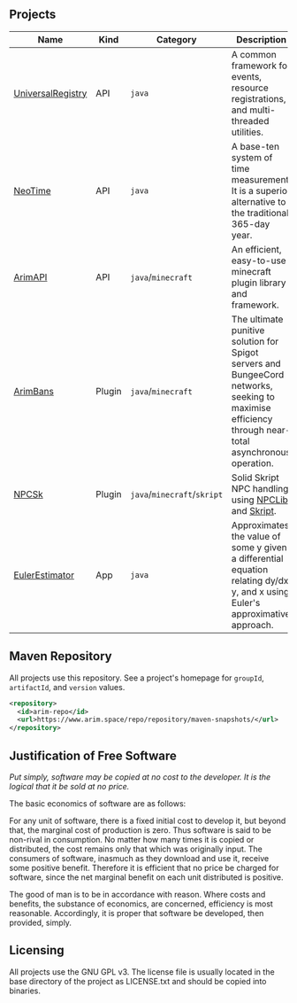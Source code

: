 ## Projects

| Name                                                  | Kind   | Category                    | Description                                                                                                                                          | Dependencies                      |
|----------------------------------------------------------|--------|-----------------------------|------------------------------------------------------------------------------------------------------------------------------------------------------|-----------------------------------|
| [UniversalRegistry](https://github.com/A248/)            | API    | `java`                      | A common framework for events, resource registrations, and multi-threaded utilities.                                                                 | n/a                               |
| [NeoTime](https://github.com/A248/NeoTime/)              | API    | `java`                      | A base-ten system of time measurement. It is a superior alternative to the traditional 365-day year.                                                 | n/a                               |
| [ArimAPI](https://github.com/A248/ArimAPI)               | API    | `java`/`minecraft`          | An efficient, easy-to-use minecraft plugin library and framework.                                                                                    | UniversalRegistry                 |
| [ArimBans](https://github.com/A248/ArimBans)             | Plugin | `java`/`minecraft`          | The ultimate punitive solution for Spigot servers and BungeeCord networks, seeking to maximise efficiency through near-total asynchronous operation. | UniversalRegistry, ArimAPI        |
| [NPCSk](https://github.com/A248/NPCSk)                   | Plugin | `java`/`minecraft`/`skript` | Solid Skript NPC handling using [NPCLib](https://github.com/JitseB/NPCLib/) and [Skript](https://github.com/SkriptLang/Skript/).                     | UniversalRegistry, NPCLib, Skript |
| [EulerEstimator](https://github.com/A248/EulerEstimator) | App    | `java`                      | Approximates the value of some y given a differential equation relating dy/dx, y, and x using Euler's approximative approach.                        | n/a                               |

## Maven Repository

All projects use this repository. See a project's homepage for `groupId`, `artifactId`, and `version` values.

``` xml
<repository>
  <id>arim-repo</id>
  <url>https://www.arim.space/repo/repository/maven-snapshots/</url>
</repository>
```

## Justification of Free Software

*Put simply, software may be copied at no cost to the developer. It is the logical that it be sold at no price.*

The basic economics of software are as follows:

For any unit of software, there is a fixed initial cost to develop it, but beyond that, the marginal cost of production is zero. Thus software is said to be non-rival in consumption. No matter how many times it is copied or distributed, the cost remains only that which was originally input. The consumers of software, inasmuch as they download and use it, receive some positive benefit. Therefore it is efficient that no price be charged for software, since the net marginal benefit on each unit distributed is positive.

The good of man is to be in accordance with reason. Where costs and benefits, the substance of economics, are concerned, efficiency is most reasonable. Accordingly, it is proper that software be developed, then provided, simply.

## Licensing

All projects use the GNU GPL v3. The license file is usually located in the base directory of the project as LICENSE.txt and should be copied into binaries.
